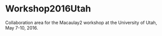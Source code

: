 # Workshop2016Utah
Collaboration area for the Macaulay2 workshop at the University of Utah, May 7-10, 2016.
